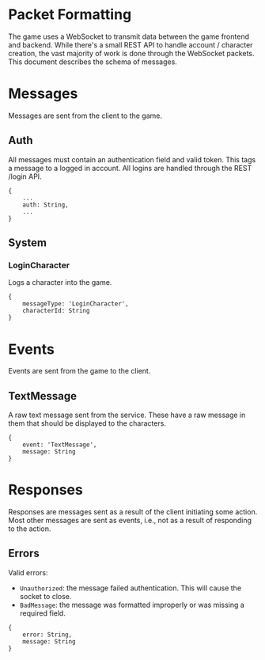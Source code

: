 # Packet Formatting

The game uses a WebSocket to transmit data between the game frontend and backend.
While there's a small REST API to handle account / character creation, the vast
majority of work is done through the WebSocket packets. This document describes
the schema of messages.

# Messages

Messages are sent from the client to the game.

## Auth

All messages must contain an authentication field and valid token. This tags a
message to a logged in account. All logins are handled through the REST /login API.

```
{
	...
	auth: String,
	...
}
```

## System

### LoginCharacter

Logs a character into the game.

```
{
	messageType: 'LoginCharacter',
	characterId: String
}
```

# Events

Events are sent from the game to the client.

## TextMessage

A raw text message sent from the service. These have a raw message in them that should be displayed to the characters.

```
{
	event: 'TextMessage',
	message: String
}

```

# Responses

Responses are messages sent as a result of the client initiating some action. Most
other messages are sent as events, i.e., not as a result of responding to the action.

## Errors

Valid errors:
* `Unauthorized`: the message failed authentication. This will cause the socket to close.
* `BadMessage`: the message was formatted improperly or was missing a required field.

```
{
	error: String,
	message: String
}
```
